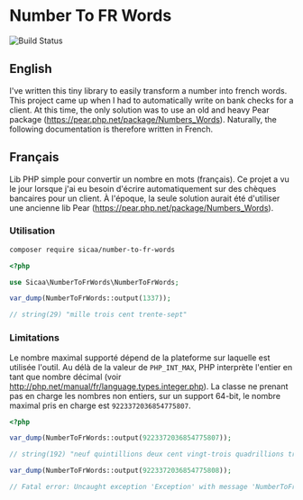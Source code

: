 # Number To FR Words

![Build Status](https://img.shields.io/circleci/build/github/Sicaa/number-to-fr-words)

## English

I've written this tiny library to easily transform a number into french words. This project came up when I had to automatically write on bank checks for a client. At this time, the only solution was to use an old and heavy Pear package (https://pear.php.net/package/Numbers_Words). Naturally, the following documentation is therefore written in French.

## Français

Lib PHP simple pour convertir un nombre en mots (français). Ce projet a vu le jour lorsque j'ai eu besoin d'écrire automatiquement sur des chèques bancaires pour un client. À l'époque, la seule solution aurait été d'utiliser une ancienne lib Pear (https://pear.php.net/package/Numbers_Words).

### Utilisation

```bash
composer require sicaa/number-to-fr-words
```

```php
<?php

use Sicaa\NumberToFrWords\NumberToFrWords;

var_dump(NumberToFrWords::output(1337));

// string(29) "mille trois cent trente-sept"
```

### Limitations

Le nombre maximal supporté dépend de la plateforme sur laquelle est utilisée l'outil. Au délà de la valeur de `PHP_INT_MAX`, PHP interprète l'entier en tant que nombre décimal (voir http://php.net/manual/fr/language.types.integer.php). La classe ne prenant pas en charge les nombres non entiers, sur un support 64-bit, le nombre maximal pris en charge est `9223372036854775807`.

```php
<?php

var_dump(NumberToFrWords::output(9223372036854775807));

// string(192) "neuf quintillions deux cent vingt-trois quadrillions trois cent soixante-douze trillions trente-six milliards huit cent cinquante-quatre millions sept cent soixante-quinze mille huit cent sept"

var_dump(NumberToFrWords::output(9223372036854775808));

// Fatal error: Uncaught exception 'Exception' with message 'NumberToFrWords::output: $number must be an integer'
```
